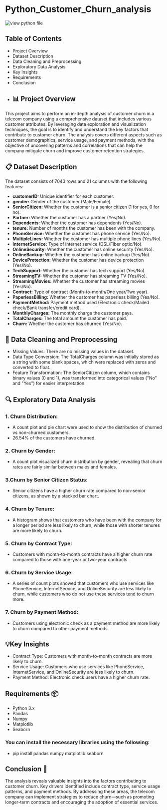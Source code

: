 # Python_Customer_Churn_analysis
![view python file](https://github.com/reehansyed/Python_Customer_Churn_analysis_/blob/main/TCA.ipynb)
## Table of Contents
- Project Overview
- Dataset Description
- Data Cleaning and Preprocessing
- Exploratory Data Analysis
- Key Insights
- Requirements
- Conclusion
- ## 📊 Project Overview
This project aims to perform an in-depth analysis of customer churn in a telecom company using a comprehensive dataset that includes various customer attributes. By leveraging data exploration and visualization techniques, the goal is to identify and understand the key factors that contribute to customer churn. The analysis covers different aspects such as customer demographics, service usage, and payment methods, with the objective of uncovering patterns and correlations that can help the company mitigate churn and improve customer retention strategies.
## 📋 Dataset Description
The dataset consists of 7043 rows and 21 columns with the following features:

- **customerID:** Unique identifier for each customer.
- **gender:** Gender of the customer (Male/Female).
- **SeniorCitizen:** Whether the customer is a senior citizen (1 for yes, 0 for no).
- **Partner:** Whether the customer has a partner (Yes/No).
- **Dependents:** Whether the customer has dependents (Yes/No).
- **tenure:** Number of months the customer has been with the company.
- **PhoneService:** Whether the customer has phone service (Yes/No).
- **MultipleLines:** Whether the customer has multiple phone lines (Yes/No).
- **InternetService:** Type of internet service (DSL/Fiber optic/No).
- **OnlineSecurity:** Whether the customer has online security (Yes/No).
- **OnlineBackup:** Whether the customer has online backup (Yes/No).
- **DeviceProtection:** Whether the customer has device protection (Yes/No).
- **TechSupport:** Whether the customer has tech support (Yes/No).
- **StreamingTV:** Whether the customer has streaming TV (Yes/No).
- **StreamingMovies:** Whether the customer has streaming movies (Yes/No).
- **Contract:** Type of contract (Month-to-month/One year/Two year).
- **PaperlessBilling:** Whether the customer has paperless billing (Yes/No).
- **PaymentMethod:** Payment method used (Electronic check/Mailed check/Bank transfer/credit card).
- **MonthlyCharges:** The monthly charge the customer pays.
- **TotalCharges:** The total amount the customer has paid.
- **Churn:** Whether the customer has churned (Yes/No).
## 🧹 Data Cleaning and Preprocessing
- Missing Values: There are no missing values in the dataset.
- Data Type Conversion: The TotalCharges column was initially stored as a string with some blank spaces, which were replaced with zeros and converted to float.
- Feature Transformation: The SeniorCitizen column, which contains binary values (0 and 1), was transformed into categorical values ("No" and "Yes") for easier interpretation.
##  🔍 Exploratory Data Analysis
### 1. Churn Distribution:

- A count plot and pie chart were used to show the distribution of churned vs non-churned customers.
- 26.54% of the customers have churned.
### 2. Churn by Gender:

- A count plot visualized churn distribution by gender, revealing that churn rates are fairly similar between males and females.
### 3.Churn by Senior Citizen Status:

- Senior citizens have a higher churn rate compared to non-senior citizens, as shown by a stacked bar chart.
### 4. Churn by Tenure:

- A histogram shows that customers who have been with the company for a longer period are less likely to churn, while those with shorter tenures are more likely to churn.
### 5. Churn by Contract Type:

- Customers with month-to-month contracts have a higher churn rate compared to those with one-year or two-year contracts.
### 6. Churn by Service Usage:

- A series of count plots showed that customers who use services like PhoneService, InternetService, and OnlineSecurity are less likely to churn, while customers who do not use these services tend to churn more.
### 7. Churn by Payment Method:

- Customers using electronic check as a payment method are more likely to churn compared to other payment methods.
## 💡Key Insights
- Contract Type: Customers with month-to-month contracts are more likely to churn.
- Service Usage: Customers who use services like PhoneService, InternetService, and OnlineSecurity are less likely to churn.
- Payment Method: Electronic check users have a higher churn rate.
## Requirements 📦
- Python 3.x
- Pandas
- Numpy
- Matplotlib
- Seaborn
### You can install the necessary libraries using the following:
- pip install pandas numpy matplotlib seaborn 
## Conclusion 🏁
The analysis reveals valuable insights into the factors contributing to customer churn. Key drivers identified include contract type, service usage patterns, and payment methods. By addressing these areas, the telecom company can implement strategies to reduce churn—such as promoting longer-term contracts and encouraging the adoption of essential services.
 

